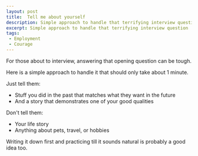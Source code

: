 ```yaml
---
layout: post
title:  Tell me about yourself
description: Simple approach to handle that terrifying interview question
excerpt: Simple approach to handle that terrifying interview question
tags:
 - Employment
 - Courage
---
```


For those about to interview, answering that opening question can be tough.

Here is a simple approach to handle it that should only take about 1 minute.

Just tell them:

- Stuff you did in the past that matches what they want in the future
- And a story that demonstrates one of your good qualities

Don't tell them:

- Your life story
- Anything about pets, travel, or hobbies

Writing it down first and practicing till it sounds natural is probably a good idea too.
